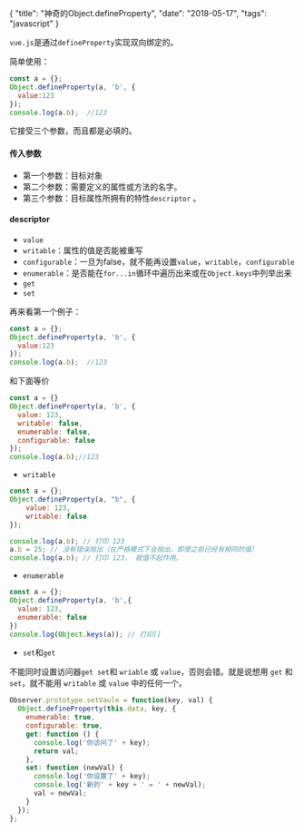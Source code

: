 {
  "title": "神奇的Object.defineProperty",
  "date": "2018-05-17",
  "tags": "javascript"
}


`vue.js`是通过`defineProperty`实现双向绑定的。

简单使用：

```javascript
const a = {};
Object.defineProperty(a, 'b', {
  value:123
});
console.log(a.b);  //123
```

它接受三个参数，而且都是必填的。

#### 传入参数

* 第一个参数：目标对象
* 第二个参数：需要定义的属性或方法的名字。
* 第三个参数：目标属性所拥有的特性`descriptor` 。

####  descriptor

- `value`
- `writable`：属性的值是否能被重写
- `configurable`：一旦为false，就不能再设置`value`，`writable`，`configurable`
- `enumerable`：是否能在`for...in`循环中遍历出来或在`Object.keys`中列举出来
- `get`
- `set`
<!-- lph -->

再来看第一个例子：

```javascript
const a = {};
Object.defineProperty(a, 'b', {
  value:123
});
console.log(a.b);  //123
```

和下面等价

```javascript
const a = {}
Object.defineProperty(a, 'b', {
  value: 123,
  writable: false,
  enumerable: false,
  configurable: false
});
console.log(a.b);//123
```

* `writable`

```javascript
const a = {}; 
Object.defineProperty(a, "b", { 
    value: 123,
    writable: false
});

console.log(a.b); // 打印 123
a.b = 25; // 没有错误抛出（在严格模式下会抛出，即使之前已经有相同的值）
console.log(a.b); // 打印 123， 赋值不起作用。
```

* `enumerable`

```javascript
const a = {};
Object.defineProperty(a, 'b',{
  value: 123,
  enumerable: false
})
console.log(Object.keys(a)); // 打印[]
```

* `set`和`get`

不能同时设置访问器`get set`和 `wriable` 或 `value`，否则会错。就是说想用 `get` 和`set`，就不能用 `writable` 或 `value` 中的任何一个。

```javascript
Observer.prototype.setVaule = function(key, val) {
  Object.defineProperty(this.data, key, {
    enumerable: true,
    configurable: true,
    get: function () {
      console.log('你访问了' + key);
      return val;
    },
    set: function (newVal) {
      console.log('你设置了' + key);
      console.log('新的' + key + ' = ' + newVal);
      val = newVal;
    }
  });
};
```

